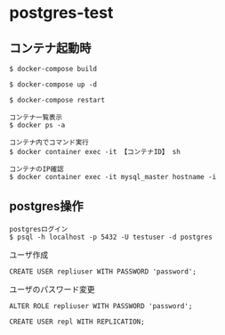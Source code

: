 # postgres-test
## コンテナ起動時
```
$ docker-compose build

$ docker-compose up -d

$ docker-compose restart

コンテナ一覧表示
$ docker ps -a

コンテナ内でコマンド実行
$ docker container exec -it 【コンテナID】 sh

コンテナのIP確認
$ docker container exec -it mysql_master hostname -i
```

## postgres操作
```
postgresログイン
$ psql -h localhost -p 5432 -U testuser -d postgres
```
ユーザ作成
```
CREATE USER repliuser WITH PASSWORD 'password';
```
ユーザのパスワード変更
```
ALTER ROLE repliuser WITH PASSWORD 'password';
```

```
CREATE USER repl WITH REPLICATION;
```